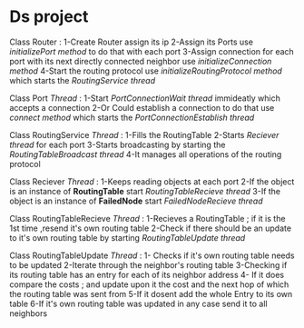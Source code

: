 # Ds project

Class Router :
             1-Create Router assign its ip
             2-Assign its Ports use *initializePort method* to do that with each port
             3-Assign connection for each port with its next directly connected neighbor use *initializeConnection method* 
             4-Start the routing protocol use *initializeRoutingProtocol method* which starts the *RoutingService thread*
             
Class Port *Thread* : 
                    1-Start *PortConnectionWait thread* immideatly which accepts a connection 
                    2-Or Could establish a connection to do that use *connect method*  which starts the *PortConnectionEstablish thread*
           

Class RoutingService *Thread* : 
                              1-Fills the RoutingTable 
                              2-Starts *Reciever thread* for each port
                              3-Starts broadcasting by starting the *RoutingTableBroadcast thread*
                              4-It manages all operations of the routing protocol
                              
Class Reciever *Thread* : 
                        1-Keeps reading objects at each port
                        2-If the object is an instance of **RoutingTable** start *RoutingTableRecieve thread*
                        3-If the object is an instance of **FailedNode** start *FailedNodeRecieve thread*
                        
Class RoutingTableRecieve *Thread* : 
                                   1-Recieves a RoutingTable ; if it is the 1st time ,resend it's own routing table 
                                   2-Check if there should be an update to it's own routing table by starting *RoutingTableUpdate thread*
                                   
Class RoutingTableUpdate *Thread* : 
                                  1- Checks if it's own routing table needs to be updated
                                  2-Iterate through the neighbor's routing table
                                  3-Checking if its routing table has an entry for each of its neighbor address
                                  4- If it does compare the costs ; and update upon it the cost and the next hop of which the routing table was sent from
                                  5-If it dosent add the whole Entry to its own table
                                  6-If it's own routing table was updated in any case send it to all neighbors
                                  
                                 
                                   
